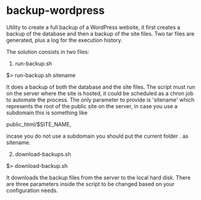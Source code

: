 # backup-wordpress

Utility to create a full backup of a WordPress website, it first creates a backup of the database and then a backup of the site files. Two tar files are generated, plus a log for the execution history. 

The solution consists in two files:



1) run-backup.sh

$> run-backup.sh sitename 

It does a backup of both the database and the site files. The script must run on the server where the site is hosted, it could be scheduled as a chron job to automate the process. The only parameter to provide is 'sitename' which represents the root of the public site on the server, in case you use a subdomain this is something like 

public_html/$SITE_NAME, 

incase you do not use a subdomain you should put the current folder . as sitename.

2) download-backups.sh

$> download-backup.sh

It  downloads the backup files from the server to the local hard disk. There are three parameters inside the script to be changed based on your configuration needs.



